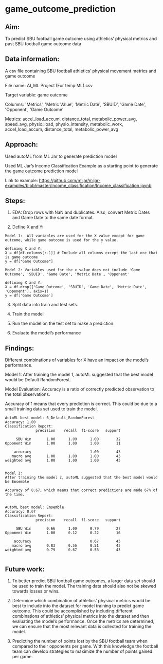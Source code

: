 # game_outcome_prediction
 
## Aim: 
To predict SBU football game outcome using athletics’ physical metrics and past SBU football game outcome data

## Data information:
A csv file containing SBU football athletics’ physical movement metrics and game outcome 

File name: AI_ML Project (For temp ML).csv

Target variable: game outcome

Columns: 'Metrics', 'Metric Value', 'Metric Date', 'SBUID', 'Game Date', 'Opponent', 'Game Outcome'

Metrics: accel_load_accum, distance_total, metabolic_power_avg, speed_avg,  physio_load, physio_intensity, metabolic_work, accel_load_accum, distance_total, metabolic_power_avg

## Approach:
Used autoML from ML Jar to generate prediction model

Used ML Jar’s Income Classification Example as a starting point to generate the game outcome prediction model 

Link to example:
https://github.com/mljar/mljar-examples/blob/master/Income_classification/Income_classification.ipynb

## Steps:

1. EDA:  Drop rows with NaN and duplicates. Also, convert Metric Dates and Game Date to the same date format.

2. Define X and Y:

```
Model 1:  All variables are used for the X value except for game outcome, while game outcome is used for the y value.

defining X and Y:
X = df[df.columns[:-1]] # Include all columns except the last one that is game outcome
y = df["Game Outcome"]

```


```
Model 2: Variables used for the x value does not include 'Game Outcome', 'SBUID', 'Game Date', 'Metric Date', 'Opponent'

defining X and Y:
X = df.drop(['Game Outcome', 'SBUID', 'Game Date', 'Metric Date', 'Opponent'], axis=1)
y = df['Game Outcome']

```

3. Split data into train and test sets.  

4. Train the model 

5. Run the model on the test set to make a prediction

6. Evaluate the model’s performance


## Findings: 

Different combinations of variables for X have an impact on the model’s performance. 

Model 1:
After training the model 1, autoML suggested that the best model would be Default RandomForest.

Model Evaluation:
Accuracy is a ratio of correctly predicted observation to the total observations.

Accuracy of 1 means that every prediction is correct.  This could be due to a small training data set used to train the model.  


```
AutoML best model: 6_Default_RandomForest
Accuracy: 1.00
Classification Report:
              precision    recall  f1-score   support

     SBU Win       1.00      1.00      1.00        32
Opponent Win       1.00      1.00      1.00        11

    accuracy                           1.00        43
   macro avg       1.00      1.00      1.00        43
weighted avg       1.00      1.00      1.00        43

```

```

Model 2:
After training the model 2, autoML suggested that the best model would be Ensemble

Accuracy of 0.67, which means that correct predictions are made 67% of the time.


AutoML best model: Ensemble
Accuracy: 0.67
Classification Report:
              precision    recall  f1-score   support

     SBU Win       0.66      1.00      0.79        27
Opponent Win       1.00      0.12      0.22        16

    accuracy                           0.67        43
   macro avg       0.83      0.56      0.51        43
weighted avg       0.79      0.67      0.58        43


```

## Future work:
1. To better predict SBU football game outcomes, a larger data set should be used to train the model. The training data should also not be skewed towards losses or wins.  

2. Determine which combination of athletics’ physical metrics would be best to include into the dataset for model training to predict game outcome. This could be accomplished by including different combinations of athletics’ physical metrics into the dataset and then evaluating the model’s performance. Once the metrics are determined, we can ensure that the most relevant data is collected for training the model.

3. Predicting the number of points lost by the SBU football team when compared to their opponents per game. With this knowledge the football team can develop strategies to maximize the number of points gained per game.


